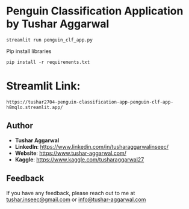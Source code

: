 # Penguin Classification Application by Tushar Aggarwal

```
streamlit run penguin_clf_app.py
```
Pip install libraries
```
pip install -r requirements.txt
```
# Streamlit Link:
```
https://tushar2704-penguin-classification-app-penguin-clf-app-h8mqlo.streamlit.app/
```
## Author

- <b>Tushar Aggarwal</b>
- <b>LinkedIn</b>: https://www.linkedin.com/in/tusharaggarwalinseec/
- <b>Website</b>: https://www.tushar-aggarwal.com/
- <b>Kaggle</b>: https://www.kaggle.com/tusharaggarwal27



## Feedback

If you have any feedback, please reach out to me at tushar.inseec@gmail.com or info@tushar-aggarwal.com
